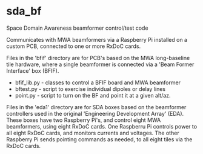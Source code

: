 # sda_bf
Space Domain Awareness beamformer control/test code

Communicates with MWA beamformers via a Raspberry Pi installed on 
a custom PCB, connected to one or more RxDoC cards.

Files in the 'bfif' directory are for PCB's based on the MWA long-baseline
tile hardware, where a single beamformer is connected via a 'Beam
Former Interface' box (BFIF).

  - bfif_lib.py - classes to control a BFIF board and MWA beamformer
  - bftest.py - script to exercise individual dipoles or delay lines
  - point.py - script to turn on the BF and point it at a given alt/az.

Files in the 'eda1' directory are for SDA boxes based on the 
beamformer controllers used in the original 'Engineering Development
Array' (EDA). These boxes have two Raspberry Pi's, and control eight
MWA beamformers, using eight RxDoC cards. One Raspberru Pi controls 
power to all eight RxDoC cards, and monitors currents and voltages. The
other Raspberry Pi sends pointing commands as needed, to all eight
tiles via the RxDoC cards.